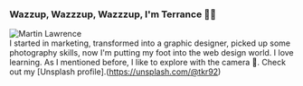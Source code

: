 ### Wazzup, Wazzzup, Wazzzup, I'm Terrance ✌🏾
![Martin Lawrence](https://pbs.twimg.com/tweet_video_thumb/DzfvyV0U0AACgQS.jpg)</br>
I started in marketing, transformed into a graphic designer, picked up some photography skills, now I'm putting my foot into the web design world. I love learning. As I mentioned before, I like to explore with the camera  📸. Check out my [Unsplash profile].(https://unsplash.com/@tkr92)
<!--
**terranceraper/terranceraper** is a ✨ _special_ ✨ repository because its `README.md` (this file) appears on your GitHub profile.


-->
